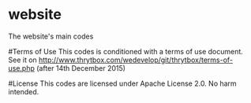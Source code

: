 # website
The website's main codes

#Terms of Use
This codes is conditioned with a terms of use document. See it on http://www.thrytbox.com/wedevelop/git/thrytbox/terms-of-use.php (after 14th December 2015)

#License
This codes are licensed under Apache License 2.0. No harm intended.